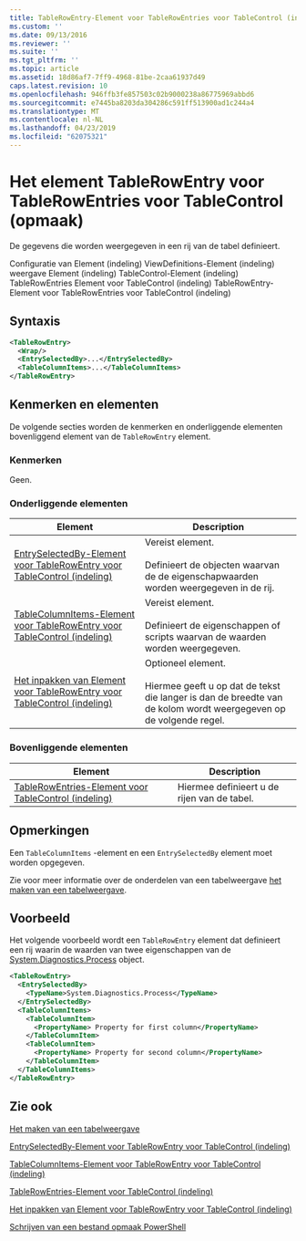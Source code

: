 ```yaml
---
title: TableRowEntry-Element voor TableRowEntries voor TableControl (indeling) | Microsoft Docs
ms.custom: ''
ms.date: 09/13/2016
ms.reviewer: ''
ms.suite: ''
ms.tgt_pltfrm: ''
ms.topic: article
ms.assetid: 18d86af7-7ff9-4968-81be-2caa61937d49
caps.latest.revision: 10
ms.openlocfilehash: 946ffb3fe857503c02b9000238a86775969abbd6
ms.sourcegitcommit: e7445ba8203da304286c591ff513900ad1c244a4
ms.translationtype: MT
ms.contentlocale: nl-NL
ms.lasthandoff: 04/23/2019
ms.locfileid: "62075321"
---
```

# <a name="tablerowentry-element-for-tablerowentries-for-tablecontrol-format"></a>Het element TableRowEntry voor TableRowEntries voor TableControl (opmaak)

De gegevens die worden weergegeven in een rij van de tabel definieert.

Configuratie van Element (indeling) ViewDefinitions-Element (indeling) weergave Element (indeling) TableControl-Element (indeling) TableRowEntries Element voor TableControl (indeling) TableRowEntry-Element voor TableRowEntries voor TableControl (indeling)

## <a name="syntax"></a>Syntaxis

```xml
<TableRowEntry>
  <Wrap/>
  <EntrySelectedBy>...</EntrySelectedBy>
  <TableColumnItems>...</TableColumnItems>
</TableRowEntry>
```

## <a name="attributes-and-elements"></a>Kenmerken en elementen

De volgende secties worden de kenmerken en onderliggende elementen bovenliggend element van de `TableRowEntry` element.

### <a name="attributes"></a>Kenmerken

Geen.

### <a name="child-elements"></a>Onderliggende elementen

|Element|Description|
|-------------|-----------------|
|[EntrySelectedBy-Element voor TableRowEntry voor TableControl (indeling)](./entryselectedby-element-for-tablerowentry-for-tablecontrol-format.md)|Vereist element.<br /><br /> Definieert de objecten waarvan de de eigenschapwaarden worden weergegeven in de rij.|
|[TableColumnItems-Element voor TableRowEntry voor TableControl (indeling)](./tablecolumnitems-element-for-tablerowentry-for-tablecontrol-format.md)|Vereist element.<br /><br /> Definieert de eigenschappen of scripts waarvan de waarden worden weergegeven.|
|[Het inpakken van Element voor TableRowEntry voor TableControl (indeling)](./wrap-element-for-tablerowentry-for-tablecontrol-format.md)|Optioneel element.<br /><br /> Hiermee geeft u op dat de tekst die langer is dan de breedte van de kolom wordt weergegeven op de volgende regel.|

### <a name="parent-elements"></a>Bovenliggende elementen

|Element|Description|
|-------------|-----------------|
|[TableRowEntries-Element voor TableControl (indeling)](./tablerowentries-element-for-tablecontrol-format.md)|Hiermee definieert u de rijen van de tabel.|

## <a name="remarks"></a>Opmerkingen

Een `TableColumnItems` -element en een `EntrySelectedBy` element moet worden opgegeven.

Zie voor meer informatie over de onderdelen van een tabelweergave [het maken van een tabelweergave](./creating-a-table-view.md).

## <a name="example"></a>Voorbeeld

Het volgende voorbeeld wordt een `TableRowEntry` element dat definieert een rij waarin de waarden van twee eigenschappen van de [System.Diagnostics.Process](/dotnet/api/System.Diagnostics.Process) object.

```xml
<TableRowEntry>
  <EntrySelectedBy>
    <TypeName>System.Diagnostics.Process</TypeName>
  </EntrySelectedBy>
  <TableColumnItems>
    <TableColumnItem>
      <PropertyName> Property for first column</PropertyName>
    </TableColumnItem>
    <TableColumnItem>
      <PropertyName> Property for second column</PropertyName>
    </TableColumnItem>
  </TableColumnItems>
</TableRowEntry>
```

## <a name="see-also"></a>Zie ook

[Het maken van een tabelweergave](./creating-a-table-view.md)

[EntrySelectedBy-Element voor TableRowEntry voor TableControl (indeling)](./entryselectedby-element-for-tablerowentry-for-tablecontrol-format.md)

[TableColumnItems-Element voor TableRowEntry voor TableControl (indeling)](./tablecolumnitems-element-for-tablerowentry-for-tablecontrol-format.md)

[TableRowEntries-Element voor TableControl (indeling)](./tablerowentries-element-for-tablecontrol-format.md)

[Het inpakken van Element voor TableRowEntry voor TableControl (indeling)](./wrap-element-for-tablerowentry-for-tablecontrol-format.md)

[Schrijven van een bestand opmaak PowerShell](./writing-a-powershell-formatting-file.md)
